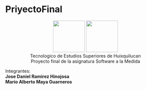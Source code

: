 # PriyectoFinal
<p align="center">
  <img src="https://www.matamoros.tecnm.mx/wp-content/uploads/2017/05/Logo-TecNM-2017-Ganador.png" alt="" height="100" height="100">
<img src="https://sg.com.mx/sites/default/files/2018-04/TEScolor.jpg" alt="" height="100" height="100">
  <br>
 Tecnologico de Estudios Superiores de Huixquilucan
  <br>
  Proyecto final de la asignatura Software a la Medida

</p>

<p>
Integrantes:
  <br>
  <b>Jose Daniel Ramirez Hinojosa </b>
  <br>
  <b>Mario Alberto Maya Guarneros</b>
</p>
